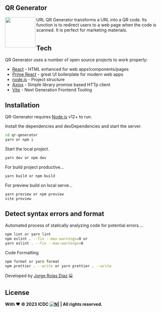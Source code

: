 ## QR Generator

<img align="left" width="100" height="100" src="https://www.icdc.mx/_nuxt/image/8616fa.png">

URL QR Generator transforms a URL into a QR code. Its function is to redirect users to a web page when the code is scanned. It is perfect for marketing materials.

#

## Tech

QR Generator uses a number of open source projects to work properly:

- [React](https://es.react.dev/) - HTML enhanced for web apps!components/pages
- [Prime React](https://primereact.org/) - great UI boilerplate for modern web apps
- [node.js](https://nodejs.org/) - Project structure
- [Axios](https://axios-http.com/) - Simple library promise based HTTp client
- [Vite](https://vitejs.dev/) - Next Generation Frontend Tooling

## Installation

QR-Generator requires [Node.js](https://nodejs.org/) v12+ to run.

Install the dependencies and devDependencies and start the server.

```sh
cd qr-generator
yarn or npm i
```

Start the local project.

```sh
yarn dev or npm dev
```

For build project productive...

```sh
yarn build or npm build
```

For preview build on local serve...

```sh
yarn preview or npm preview
vite preview
```

## Detect syntax errors and format

Automated process of statically analyzing code for potential errors....

```sh
npm lint or yarn lint
npm eslint . --fix --max-warnings=0 or
yarn eslint . --fix --max-warnings=0
```

Code Formatting

```sh
npm format or yarn format
npm prettier . --write or yarn prettier . --write
```

Developed by [Jorge Rojas Diaz](https://github.com/JorgeRod2594).💻

## License

**With ❤ © 2023 ICDC [![N|](https://www.icdc.mx/favicon.ico)](https://www.icdc.mx/) | All rights reserved.**
